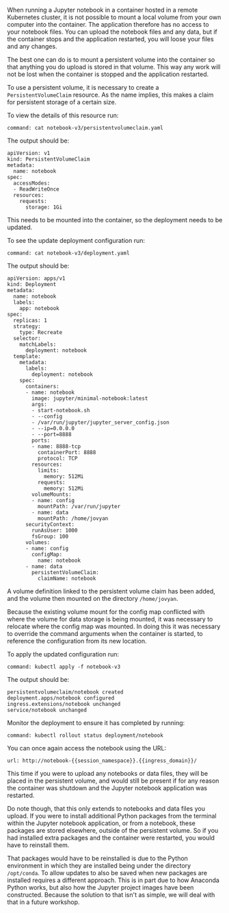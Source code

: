 When running a Jupyter notebook in a container hosted in a remote Kubernetes cluster, it is not possible to mount a local volume from your own computer into the container. The application therefore has no access to your notebook files. You can upload the notebook files and any data, but if the container stops and the application restarted, you will loose your files and any changes.

The best one can do is to mount a persistent volume into the container so that anything you do upload is stored in that volume. This way any work will not be lost when the container is stopped and the application restarted.

To use a persistent volume, it is necessary to create a ``PersistentVolumeClaim`` resource. As the name implies, this makes a claim for persistent storage of a certain size.

To view the details of this resource run:

```terminal:execute
command: cat notebook-v3/persistentvolumeclaim.yaml
```

The output should be:

```
apiVersion: v1
kind: PersistentVolumeClaim
metadata:
  name: notebook
spec:
  accessModes:
  - ReadWriteOnce
  resources:
    requests:
      storage: 1Gi
```

This needs to be mounted into the container, so the deployment needs to be updated.

To see the update deployment configuration run:

```terminal:execute
command: cat notebook-v3/deployment.yaml
```

The output should be:

```
apiVersion: apps/v1
kind: Deployment
metadata:
  name: notebook
  labels:
    app: notebook
spec:
  replicas: 1
  strategy:
    type: Recreate
  selector:
    matchLabels:
      deployment: notebook
  template:
    metadata:
      labels:
        deployment: notebook
    spec:
      containers:
      - name: notebook
        image: jupyter/minimal-notebook:latest
        args:
        - start-notebook.sh
        - --config
        - /var/run/jupyter/jupyter_server_config.json
        - --ip=0.0.0.0
        - --port=8888
        ports:
        - name: 8888-tcp
          containerPort: 8888
          protocol: TCP
        resources:
          limits:
            memory: 512Mi
          requests:
            memory: 512Mi
        volumeMounts:
        - name: config
          mountPath: /var/run/jupyter
        - name: data
          mountPath: /home/jovyan
      securityContext:
        runAsUser: 1000
        fsGroup: 100
      volumes:
      - name: config
        configMap:
          name: notebook
      - name: data
        persistentVolumeClaim:
          claimName: notebook
```

A volume definition linked to the persistent volume claim has been added, and the volume then mounted on the directory ``/home/jovyan``.

Because the existing volume mount for the config map conflicted with where the volume for data storage is being mounted, it was necessary to relocate where the config map was mounted. In doing this it was necessary to override the command arguments when the container is started, to reference the configuration from its new location.

To apply the updated configuration run:

```terminal:execute
command: kubectl apply -f notebook-v3
```

The output should be:

```
persistentvolumeclaim/notebook created
deployment.apps/notebook configured
ingress.extensions/notebook unchanged
service/notebook unchanged
```

Monitor the deployment to ensure it has completed by running:

```terminal:execute
command: kubectl rollout status deployment/notebook
```

You can once again access the notebook using the URL:

```dashboard:open-url
url: http://notebook-{{session_namespace}}.{{ingress_domain}}/
```

This time if you were to upload any notebooks or data files, they will be placed in the persistent volume, and would still be present if for any reason the container was shutdown and the Jupyter notebook application was restarted.

Do note though, that this only extends to notebooks and data files you upload. If you were to install additional Python packages from the terminal within the Jupyter notebook application, or from a notebook, these packages are stored elsewhere, outside of the persistent volume. So if you had installed extra packages and the container were restarted, you would have to reinstall them.

That packages would have to be reinstalled is due to the Python environment in which they are installed being under the directory ``/opt/conda``. To allow updates to also be saved when new packages are installed requires a different approach. This is in part due to how Anaconda Python works, but also how the Jupyter project images have been constructed. Because the solution to that isn't as simple, we will deal with that in a future workshop.

